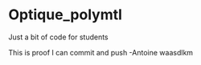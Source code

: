# Optique_polymtl
Just a bit of code for students


This is proof I can commit and push -Antoine
waasdlkm
